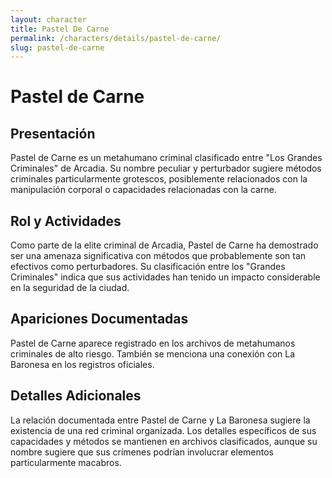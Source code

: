 ```yaml
---
layout: character
title: Pastel De Carne
permalink: /characters/details/pastel-de-carne/
slug: pastel-de-carne
---
```


# Pastel de Carne

## Presentación
Pastel de Carne es un metahumano criminal clasificado entre "Los Grandes Criminales" de Arcadia. Su nombre peculiar y perturbador sugiere métodos criminales particularmente grotescos, posiblemente relacionados con la manipulación corporal o capacidades relacionadas con la carne.

## Rol y Actividades
Como parte de la elite criminal de Arcadia, Pastel de Carne ha demostrado ser una amenaza significativa con métodos que probablemente son tan efectivos como perturbadores. Su clasificación entre los "Grandes Criminales" indica que sus actividades han tenido un impacto considerable en la seguridad de la ciudad.

## Apariciones Documentadas
Pastel de Carne aparece registrado en los archivos de metahumanos criminales de alto riesgo. También se menciona una conexión con La Baronesa en los registros oficiales.

## Detalles Adicionales
La relación documentada entre Pastel de Carne y La Baronesa sugiere la existencia de una red criminal organizada. Los detalles específicos de sus capacidades y métodos se mantienen en archivos clasificados, aunque su nombre sugiere que sus crímenes podrían involucrar elementos particularmente macabros.